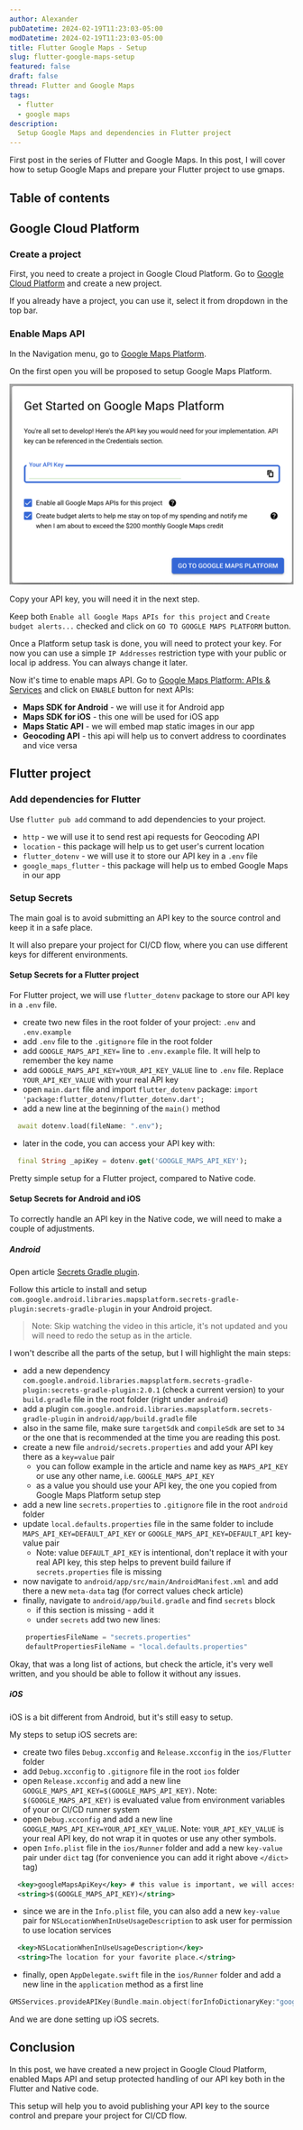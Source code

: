 ```yaml
---
author: Alexander
pubDatetime: 2024-02-19T11:23:03-05:00
modDatetime: 2024-02-19T11:23:03-05:00
title: Flutter Google Maps - Setup
slug: flutter-google-maps-setup
featured: false
draft: false
thread: Flutter and Google Maps
tags:
  - flutter
  - google maps
description:
  Setup Google Maps and dependencies in Flutter project
---
```


First post in the series of Flutter and Google Maps. In this post, I will cover how to setup Google Maps and prepare your Flutter project to use gmaps.

## Table of contents

## Google Cloud Platform

### Create a project

First, you need to create a project in Google Cloud Platform. Go to [Google Cloud Platform](https://console.cloud.google.com/) and create a new project.

If you already have a project, you can use it, select it from dropdown in the top bar.

### Enable Maps API

In the Navigation menu, go to [Google Maps Platform](https://console.cloud.google.com/google/maps-apis/overview).

On the first open you will be proposed to setup Google Maps Platform.

![get-started-on-google-maps-platform.png](../../assets/images/flutter-google-maps/get-started-on-google-maps-platform.png)

Copy your API key, you will need it in the next step.

Keep both `Enable all Google Maps APIs for this project` and `Create budget alerts...` checked and click on `GO TO GOOGLE MAPS PLATFORM` button.

Once a Platform setup task is done, you will need to protect your key. For now you can use a simple `IP Addresses` restriction type with your public or local ip address. You can always change it later.

Now it's time to enable maps API. Go to [Google Maps Platform: APIs & Services](https://console.cloud.google.com/google/maps-apis/api-list) and click on `ENABLE` button for next APIs:
- **Maps SDK for Android** - we will use it for Android app
- **Maps SDK for iOS** - this one will be used for iOS app
- **Maps Static API** - we will embed map static images in our app
- **Geocoding API** - this api will help us to convert address to coordinates and vice versa

## Flutter project

### Add dependencies for Flutter

Use `flutter pub add` command to add dependencies to your project.

- `http` - we will use it to send rest api requests for Geocoding API
- `location` - this package will help us to get user's current location
- `flutter_dotenv` - we will use it to store our API key in a `.env` file
- `google_maps_flutter` - this package will help us to embed Google Maps in our app

### Setup Secrets

The main goal is to avoid submitting an API key to the source control and keep it in a safe place.

It will also prepare your project for CI/CD flow, where you can use different keys for different environments.

#### Setup Secrets for a Flutter project

For Flutter project, we will use `flutter_dotenv` package to store our API key in a `.env` file.

- create two new files in the root folder of your project: `.env` and `.env.example`
- add `.env` file to the `.gitignore` file in the root folder
- add `GOOGLE_MAPS_API_KEY=` line to `.env.example` file. It will help to remember the key name
- add `GOOGLE_MAPS_API_KEY=YOUR_API_KEY_VALUE` line to `.env` file. Replace `YOUR_API_KEY_VALUE` with your real API key
- open `main.dart` file and import `flutter_dotenv` package: `import 'package:flutter_dotenv/flutter_dotenv.dart';`
- add a new line at the beginning of the `main()` method
```dart
  await dotenv.load(fileName: ".env");
```
- later in the code, you can access your API key with:
```dart
  final String _apiKey = dotenv.get('GOOGLE_MAPS_API_KEY');
```

Pretty simple setup for a Flutter project, compared to Native code.

#### Setup Secrets for Android and iOS

To correctly handle an API key in the Native code, we will need to make a couple of adjustments.

##### **Android**

Open article [Secrets Gradle plugin](https://developers.google.com/maps/documentation/android-sdk/secrets-gradle-plugin).

Follow this article to install and setup `com.google.android.libraries.mapsplatform.secrets-gradle-plugin:secrets-gradle-plugin` in your Android project.
 
> Note: Skip watching the video in this article, it's not updated and you will need to redo the setup as in the article.

I won't describe all the parts of the setup, but I will highlight the main steps:

- add a new dependency `com.google.android.libraries.mapsplatform.secrets-gradle-plugin:secrets-gradle-plugin:2.0.1` (check a current version) to your `build.gradle` file in the root folder (right under `android`)
- add a plugin `com.google.android.libraries.mapsplatform.secrets-gradle-plugin` in `android/app/build.gradle` file
- also in the same file, make sure `targetSdk` and `compileSdk` are set to `34` or the one that is recommended at the time you are reading this post.
- create a new file `android/secrets.properties` and add your API key there as a `key=value` pair
  - you can follow example in the article and name key as `MAPS_API_KEY` or use any other name, i.e. `GOOGLE_MAPS_API_KEY`
  - as a value you should use your API key, the one you copied from Google Maps Platform setup step
- add a new line `secrets.properties` to `.gitignore` file in the root `android` folder
- update `local.defaults.properties` file in the same folder to include `MAPS_API_KEY=DEFAULT_API_KEY` or `GOOGLE_MAPS_API_KEY=DEFAULT_API` key-value pair
  - Note: value `DEFAULT_API_KEY` is intentional, don't replace it with your real API key, this step helps to prevent build failure if `secrets.properties` file is missing
- now navigate to `android/app/src/main/AndroidManifest.xml` and add there a new `meta-data` tag (for correct values check article)
- finally, navigate to `android/app/build.gradle` and find `secrets` block
  - if this section is missing - add it
  - under `secrets` add two new lines:
```gradle
    propertiesFileName = "secrets.properties"
    defaultPropertiesFileName = "local.defaults.properties"
```


Okay, that was a long list of actions, but check the article, it's very well written, and you should be able to follow it without any issues.

##### **iOS**

iOS is a bit different from Android, but it's still easy to setup.

My steps to setup iOS secrets are:
- create two files `Debug.xcconfig` and `Release.xcconfig` in the `ios/Flutter` folder
- add `Debug.xcconfig` to `.gitignore` file in the root `ios` folder
- open `Release.xcconfig` and add a new line `GOOGLE_MAPS_API_KEY=$(GOOGLE_MAPS_API_KEY)`. Note: `$(GOOGLE_MAPS_API_KEY)` is evaluated value from environment variables of your or CI/CD runner system
- open `Debug.xcconfig` and add a new line `GOOGLE_MAPS_API_KEY=YOUR_API_KEY_VALUE`. Note: `YOUR_API_KEY_VALUE` is your real API key, do not wrap it in quotes or use any other symbols.
- open `Info.plist` file in the `ios/Runner` folder and add a new `key-value` pair under `dict` tag (for convenience you can add it right above `</dict>` tag)
```xml
  <key>googleMapsApiKey</key> # this value is important, we will access it in the code later
  <string>$(GOOGLE_MAPS_API_KEY)</string>
```
- since we are in the `Info.plist` file, you can also add a new `key-value` pair for `NSLocationWhenInUseUsageDescription` to ask user for permission to use location services
```xml
  <key>NSLocationWhenInUseUsageDescription</key>
  <string>The location for your favorite place.</string>
```
- finally, open `AppDelegate.swift` file in the `ios/Runner` folder and add a new line in the `application` method as a first line
```swift
GMSServices.provideAPIKey(Bundle.main.object(forInfoDictionaryKey:"googleMapsApiKey") as? String ?? "");
```

And we are done setting up iOS secrets.

## Conclusion

In this post, we have created a new project in Google Cloud Platform, enabled Maps API and setup protected handling of our API key both in the Flutter and Native code.

This setup will help you to avoid publishing your API key to the source control and prepare your project for CI/CD flow.


